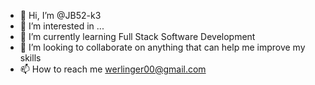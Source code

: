 - 👋 Hi, I’m @JB52-k3
- 👀 I’m interested in ...
- 🌱 I’m currently learning Full Stack Software Development 
- 💞️ I’m looking to collaborate on anything that can help me improve my skills 
- 📫 How to reach me werlinger00@gmail.com

<!---
JB52-k3/JB52-k3 is a ✨ special ✨ repository because its `README.md` (this file) appears on your GitHub profile.
You can click the Preview link to take a look at your changes.
--->
